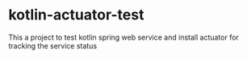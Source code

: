 # kotlin-actuator-test
This a project to test kotlin spring web service and install actuator for tracking the service status
